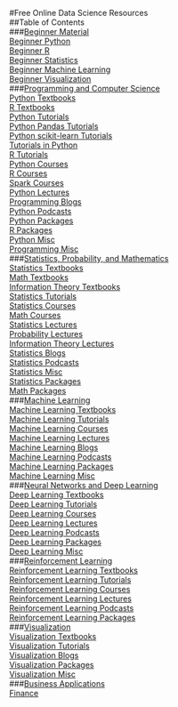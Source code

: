 #Free Online Data Science Resources  
##Table of Contents  
###[Beginner Material](./01_beginner)  
[Beginner Python](01_beginner#BeginnerPython)  
[Beginner R](01_beginner#BeginnerR)  
[Beginner Statistics](01_beginner#BeginnerStatistics)  
[Beginner Machine Learning](01_beginner#BeginnerMachineLearning)  
[Beginner Visualization](01_beginner#BeginnerVisualization)  
###[Programming and Computer Science](./02_programming)  
[Python Textbooks](02_programming#PythonTextbooks)  
[R Textbooks](02_programming#RTextbooks)  
[Python Tutorials](02_programming#PythonTutorials)  
[Python Pandas Tutorials](02_programming#PythonPandasTutorials)  
[Python scikit-learn Tutorials](02_programming#Pythonscikit-learnTutorials)  
[Tutorials in Python](02_programming#TutorialsinPython)  
[R Tutorials](02_programming#RTutorials)  
[Python Courses](02_programming#PythonCourses)  
[R Courses](02_programming#RCourses)  
[Spark Courses](02_programming#SparkCourses)  
[Python Lectures](02_programming#PythonLectures)  
[Programming Blogs](02_programming#ProgrammingBlogs)  
[Python Podcasts](02_programming#PythonPodcasts)  
[Python Packages](02_programming#PythonPackages)  
[R Packages](02_programming#RPackages)  
[Python Misc](02_programming#PythonMisc)  
[Programming Misc](02_programming#ProgrammingMisc)  
###[Statistics, Probability, and Mathematics](./03_statistics)  
[Statistics Textbooks](03_statistics#StatisticsTextbooks)  
[Math Textbooks](03_statistics#MathTextbooks)  
[Information Theory Textbooks](03_statistics#InformationTheoryTextbooks)  
[Statistics Tutorials](03_statistics#StatisticsTutorials)  
[Statistics Courses](03_statistics#StatisticsCourses)  
[Math Courses](03_statistics#MathCourses)  
[Statistics Lectures](03_statistics#StatisticsLectures)  
[Probability Lectures](03_statistics#ProbabilityLectures)  
[Information Theory Lectures](03_statistics#InformationTheoryLectures)  
[Statistics Blogs](03_statistics#StatisticsBlogs)  
[Statistics Podcasts](03_statistics#StatisticsPodcasts)  
[Statistics Misc](03_statistics#StatisticsMisc)  
[Statistics Packages](03_statistics#StatisticsPackages)  
[Math Packages](03_statistics#MathPackages)  
###[Machine Learning](./04_machine_learning)  
[Machine Learning Textbooks](04_machine_learning#MachineLearningTextbooks)  
[Machine Learning Tutorials](04_machine_learning#MachineLearningTutorials)  
[Machine Learning Courses](04_machine_learning#MachineLearningCourses)  
[Machine Learning Lectures](04_machine_learning#MachineLearningLectures)  
[Machine Learning Blogs](04_machine_learning#MachineLearningBlogs)  
[Machine Learning Podcasts](04_machine_learning#MachineLearningPodcasts)  
[Machine Learning Packages](04_machine_learning#MachineLearningPackages)  
[Machine Learning Misc](04_machine_learning#MachineLearningMisc)  
###[Neural Networks and Deep Learning](./05_deep_learning)  
[Deep Learning Textbooks](05_deep_learning#DeepLearningTextbooks)  
[Deep Learning Tutorials](05_deep_learning#DeepLearningTutorials)  
[Deep Learning Courses](05_deep_learning#DeepLearningCourses)  
[Deep Learning Lectures](05_deep_learning#DeepLearningLectures)  
[Deep Learning Podcasts](05_deep_learning#DeepLearningPodcasts)  
[Deep Learning Packages](05_deep_learning#DeepLearningPackages)  
[Deep Learning Misc](05_deep_learning#DeepLearningMisc)  
###[Reinforcement Learning](./05_reinforement_learning)  
[Reinforcement Learning Textbooks](05_reinforement_learning#ReinforcementLearningTextbooks)  
[Reinforcement Learning Tutorials](05_reinforement_learning#ReinforcementLearningTutorials)  
[Reinforcement Learning Courses](05_reinforement_learning#ReinforcementLearningCourses)  
[Reinforcement Learning Lectures](05_reinforement_learning#ReinforcementLearningLectures)  
[Reinforcement Learning Podcasts](05_reinforement_learning#ReinforcementLearningPodcasts)  
[Reinforcement Learning Packages](05_reinforement_learning#ReinforcementLearningPackages)  
###[Visualization](./06_visualizaiton)  
[Visualization Textbooks](06_visualizaiton#VisualizationTextbooks)  
[Visualization Tutorials](06_visualizaiton#VisualizationTutorials)  
[Visualization Blogs](06_visualizaiton#VisualizationBlogs)  
[Visualization Packages](06_visualizaiton#VisualizationPackages)  
[Visualization Misc](06_visualizaiton#VisualizationMisc)  
###[Business Applications](./07_analytics)  
[Finance](07_analytics#Finance)  
